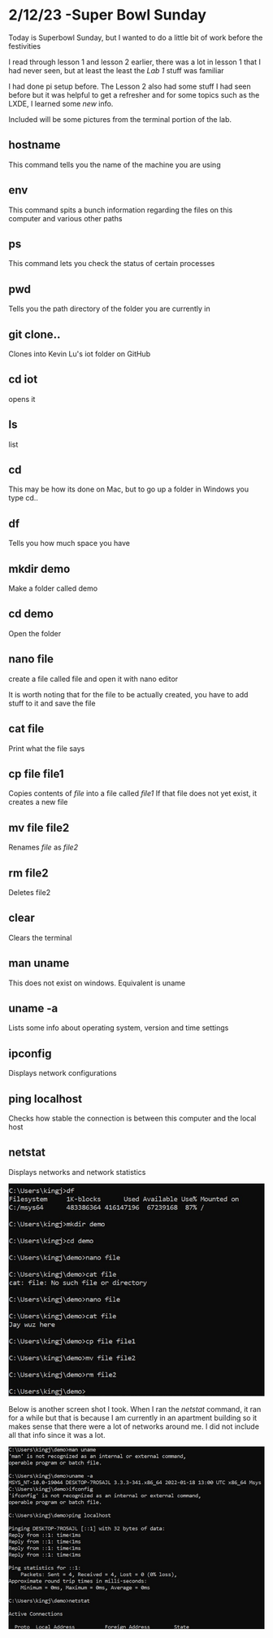 # 2/12/23 -Super Bowl Sunday

Today is Superbowl Sunday, but I wanted to do a little bit of work before the festivities

I read through lesson 1 and lesson 2 earlier, there was a lot in lesson 1 that I had never seen, but at least the least the _Lab 1_ stuff was familiar

I had done pi setup before. The Lesson 2 also had some stuff I had seen before but it was helpful to get a refresher and for some topics such as the 
LXDE, I learned some *new* info.

Included will be some pictures from the terminal portion of the lab. 

## hostname
This command tells you the name of the machine you are using

## env
This command spits a bunch information regarding the files on this computer and various other paths

## ps
This command lets you check the status of certain processes

## pwd
Tells you the path directory of the folder you are currently in

## git clone..
Clones into Kevin Lu's iot folder on GitHub

## cd iot
opens it 
## ls 
list
## cd 
This may be how its done on Mac, but to go up a folder in Windows you type cd..

## df
Tells you how much space you have

## mkdir demo
Make a folder called demo
## cd demo
Open the folder

## nano file
create a file called file and open it with nano editor

It is worth noting that for the file to be actually created, you have to add stuff to it and save the file
## cat file
Print what the file says

## cp file file1
Copies contents of *file* into a file called *file1*
If that file does not yet exist, it creates a new file

## mv file file2
Renames *file* as *file2*
## rm file2
Deletes file2

## clear
Clears the terminal

## man uname
This does not exist on windows. Equivalent is uname 

## uname -a
Lists some info about operating system, version and time settings

## ipconfig
Displays network configurations 

## ping localhost
Checks how stable the connection is between this computer and the local host

## netstat
Displays networks and network statistics


![First pic](https://github.com/jagbata/EE322/blob/main/Lab2/Lab2.1.jpg)

Below is another screen shot I took. 
When I ran the *netstat* command, it ran for a while but that is because I am currently in an apartment building so it makes sense that there were a lot of networks around me. I did not include all that info since it was a lot.


![Second pic](https://github.com/jagbata/EE322/blob/main/Lab2/Lab2.2.jpg)

